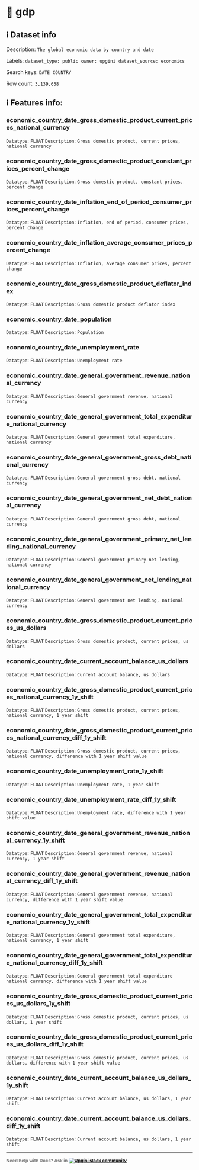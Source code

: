 # 📖 gdp 
## ℹ️ Dataset info 
Description: `The global economic data by country and date` 

Labels: ` dataset_type: public ` &nbsp;` owner: upgini ` &nbsp;` dataset_source: economics ` &nbsp;

Search keys: 
` DATE ` &nbsp;` COUNTRY ` &nbsp;

Row count: `3,139,658` 

## ℹ️ Features info:

### economic_country_date_gross_domestic_product_current_prices_national_currency
`Datatype`: `FLOAT`
`Description`: `Gross domestic product, current prices, national currency`

### economic_country_date_gross_domestic_product_constant_prices_percent_change
`Datatype`: `FLOAT`
`Description`: `Gross domestic product, constant prices, percent change`

### economic_country_date_inflation_end_of_period_consumer_prices_percent_change
`Datatype`: `FLOAT`
`Description`: `Inflation, end of period, consumer prices, percent change`

### economic_country_date_inflation_average_consumer_prices_percent_change
`Datatype`: `FLOAT`
`Description`: `Inflation, average consumer prices, percent change`

### economic_country_date_gross_domestic_product_deflator_index
`Datatype`: `FLOAT`
`Description`: `Gross domestic product deflator index`

### economic_country_date_population
`Datatype`: `FLOAT`
`Description`: `Population`

### economic_country_date_unemployment_rate
`Datatype`: `FLOAT`
`Description`: `Unemployment rate`

### economic_country_date_general_government_revenue_national_currency
`Datatype`: `FLOAT`
`Description`: `General government revenue, national currency`

### economic_country_date_general_government_total_expenditure_national_currency
`Datatype`: `FLOAT`
`Description`: `General government total expenditure, national currency`

### economic_country_date_general_government_gross_debt_national_currency
`Datatype`: `FLOAT`
`Description`: `General government gross debt, national currency`

### economic_country_date_general_government_net_debt_national_currency
`Datatype`: `FLOAT`
`Description`: `General government gross debt, national currency`

### economic_country_date_general_government_primary_net_lending_national_currency
`Datatype`: `FLOAT`
`Description`: `General government primary net lending, national currency`

### economic_country_date_general_government_net_lending_national_currency
`Datatype`: `FLOAT`
`Description`: `General government net lending, national currency`

### economic_country_date_gross_domestic_product_current_prices_us_dollars
`Datatype`: `FLOAT`
`Description`: `Gross domestic product, current prices, us dollars`

### economic_country_date_current_account_balance_us_dollars
`Datatype`: `FLOAT`
`Description`: `Current account balance, us dollars`

### economic_country_date_gross_domestic_product_current_prices_national_currency_1y_shift
`Datatype`: `FLOAT`
`Description`: `Gross domestic product, current prices, national currency, 1 year shift`

### economic_country_date_gross_domestic_product_current_prices_national_currency_diff_1y_shift
`Datatype`: `FLOAT`
`Description`: `Gross domestic product, current prices, national currency, difference with 1 year shift value`

### economic_country_date_unemployment_rate_1y_shift
`Datatype`: `FLOAT`
`Description`: `Unemployment rate, 1 year shift`

### economic_country_date_unemployment_rate_diff_1y_shift
`Datatype`: `FLOAT`
`Description`: `Unemployment rate, difference with 1 year shift value`

### economic_country_date_general_government_revenue_national_currency_1y_shift
`Datatype`: `FLOAT`
`Description`: `General government revenue, national currency, 1 year shift`

### economic_country_date_general_government_revenue_national_currency_diff_1y_shift
`Datatype`: `FLOAT`
`Description`: `General government revenue, national currency, difference with 1 year shift value`

### economic_country_date_general_government_total_expenditure_national_currency_1y_shift
`Datatype`: `FLOAT`
`Description`: `General government total expenditure, national currency, 1 year shift`

### economic_country_date_general_government_total_expenditure_national_currency_diff_1y_shift
`Datatype`: `FLOAT`
`Description`: `General government total expenditure national currency, difference with 1 year shift value`

### economic_country_date_gross_domestic_product_current_prices_us_dollars_1y_shift
`Datatype`: `FLOAT`
`Description`: `Gross domestic product, current prices, us dollars, 1 year shift`

### economic_country_date_gross_domestic_product_current_prices_us_dollars_diff_1y_shift
`Datatype`: `FLOAT`
`Description`: `Gross domestic product, current prices, us dollars, difference with 1 year shift value`

### economic_country_date_current_account_balance_us_dollars_1y_shift
`Datatype`: `FLOAT`
`Description`: `Current account balance, us dollars, 1 year shift`

### economic_country_date_current_account_balance_us_dollars_diff_1y_shift
`Datatype`: `FLOAT`
`Description`: `Current account balance, us dollars, 1 year shift`



---

<span style="color:grey;font-weight:700;font-size:12px">
    Need help with Docs? Ask in
    <a href="https://4mlg.short.gy/join-upgini-community">
        <img alt="Upgini slack community" src="https://img.shields.io/badge/slack-@upgini-orange.svg?logo=slack">
    </a>
</span>